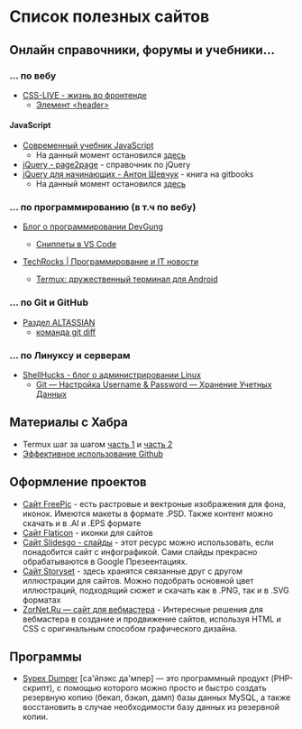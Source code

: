 # Список полезных сайтов

## Онлайн справочники, форумы и учебники...

### ... по вебу

- [CSS-LIVE - жизнь во фронтенде](https://css-live.ru/)
  - [Элемент \<header\>](https://css-live.ru/articles/element-header.html)

#### JavaScript
- [Современный учебник JavaScript](https://learn.javascript.ru/)
  - На данный момент остановился [здесь](https://learn.javascript.ru/alert-prompt-confirm)
- [jQuery - page2page](http://jquery.page2page.ru/index.php5/%D0%97%D0%B0%D0%B3%D0%BB%D0%B0%D0%B2%D0%BD%D0%B0%D1%8F_%D1%81%D1%82%D1%80%D0%B0%D0%BD%D0%B8%D1%86%D0%B0) - справочник по jQuery
- [jQuery для начинающих - Антон Шевчук](https://antonshevchuk.gitbooks.io/jquery-for-beginners/content/) - книга на gitbooks
  - На данный момент остановился [здесь](https://antonshevchuk.gitbooks.io/jquery-for-beginners/content/0_html_css_javascript/javascript-introduction.html)


### ... по программированию (в т.ч по вебу)

- [Блог о программировании DevGung](https://dev-gang.ru/)
  - [Сниппеты в VS Code](https://dev-gang.ru/article/fragmenty-koda-vs-of3zdc2f54/)

- [TechRocks | Программирование и IT новости](https://techrocks.ru/)
  - [Termux: дружественный терминал для Android](https://techrocks.ru/2019/07/01/termux-android-friendly-terminal/)

### ... по Git и GitHub

- [Раздел ALTASSIAN](https://www.atlassian.com/ru/git/tutorials)
  - [команда git diff](https://www.atlassian.com/ru/git/tutorials/saving-changes/git-diff)

### ... по Линуксу и серверам

- [ShellHucks - блог о администрировании Linux](https://www.shellhacks.com/ru/)
  - [Git — Настройка Username & Password — Хранение Учетных Данных](https://www.shellhacks.com/ru/git-config-username-password-store-credentials/)

## Материалы с Хабра
- Termux шаг за шагом [часть 1](https://habr.com/ru/post/444950/) и [часть 2](https://habr.com/ru/post/445868/)
- [Эффективное использование Github](https://habr.com/ru/company/2gis/blog/306166/)

## Оформление проектов
- [Сайт FreePic](https://ru.freepik.com/home) - есть растровые и вектроные изображения для фона, иконок. Имеются макеты в формате .PSD. Также контент можно скачать и в .AI и .EPS формате
- [Сайт Flaticon](https://flaticon.com/) - иконки для сайтов
- [Сайт Slidesgo - слайды](https://slidesgo.com/) - этот ресурс можно использовать, если понадобится сайт с инфографикой. Сами слайды прекрасно обрабатываются в Google Презеентациях.
- [Сайт Storyset](https://storyset.com/) - здесь хранятся связанные друг с другом иллюстрации для сайтов. Можно подобрать основной цвет иллюстраций, подходящий сюжет и скачать как в .PNG, так и в .SVG форматах
- [ZorNet.Ru — сайт для вебмастера](http://zornet.ru/) - Интересные решения для вебмастера в создание и продвижение сайтов,
используя HTML и CSS с оригинальным способом графического дизайна.


## Программы
- [Sypex Dumper](https://sypex.net/ru/products/dumper/features/) [са'йпэкс да'мпер] — это программный продукт (PHP-скрипт), с помощью которого можно просто и быстро создать резервную копию (бекап, бэкап, дамп) базы данных MySQL, а также восстановить в случае необходимости базу данных из резервной копии.
